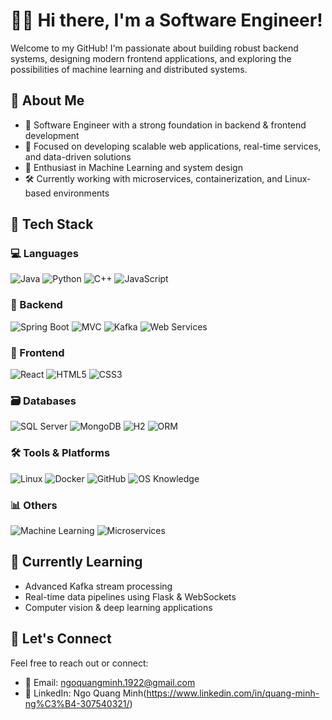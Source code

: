 # 👨‍💻 Hi there, I'm a Software Engineer!

Welcome to my GitHub! I'm passionate about building robust backend systems, designing modern frontend applications, and exploring the possibilities of machine learning and distributed systems.

## 🚀 About Me

- 💼 Software Engineer with a strong foundation in backend & frontend development
- 🎯 Focused on developing scalable web applications, real-time services, and data-driven solutions
- 🧠 Enthusiast in Machine Learning and system design
- 🛠 Currently working with microservices, containerization, and Linux-based environments

## 🧰 Tech Stack

### 💻 Languages
![Java](https://img.shields.io/badge/-Java-007396?style=flat&logo=java&logoColor=white)
![Python](https://img.shields.io/badge/-Python-3776AB?style=flat&logo=python&logoColor=white)
![C++](https://img.shields.io/badge/-C++-00599C?style=flat&logo=c%2B%2B&logoColor=white)
![JavaScript](https://img.shields.io/badge/-JavaScript-F7DF1E?style=flat&logo=javascript&logoColor=black)

### 🧱 Backend
![Spring Boot](https://img.shields.io/badge/-Spring%20Boot-6DB33F?style=flat&logo=springboot&logoColor=white)
![MVC](https://img.shields.io/badge/-MVC-0088CC?style=flat)
![Kafka](https://img.shields.io/badge/-Kafka-231F20?style=flat&logo=apachekafka&logoColor=white)
![Web Services](https://img.shields.io/badge/-REST%20API-0052CC?style=flat)

### 🎨 Frontend
![React](https://img.shields.io/badge/-React-61DAFB?style=flat&logo=react&logoColor=black)
![HTML5](https://img.shields.io/badge/-HTML5-E34F26?style=flat&logo=html5&logoColor=white)
![CSS3](https://img.shields.io/badge/-CSS3-1572B6?style=flat&logo=css3&logoColor=white)

### 🗃️ Databases
![SQL Server](https://img.shields.io/badge/-SQL%20Server-CC2927?style=flat&logo=microsoftsqlserver&logoColor=white)
![MongoDB](https://img.shields.io/badge/-MongoDB-47A248?style=flat&logo=mongodb&logoColor=white)
![H2](https://img.shields.io/badge/-H2%20Database-4DB33D?style=flat)
![ORM](https://img.shields.io/badge/-ORM-00758F?style=flat)

### 🛠 Tools & Platforms
![Linux](https://img.shields.io/badge/-Linux-FCC624?style=flat&logo=linux&logoColor=black)
![Docker](https://img.shields.io/badge/-Docker-2496ED?style=flat&logo=docker&logoColor=white)
![GitHub](https://img.shields.io/badge/-GitHub-181717?style=flat&logo=github&logoColor=white)
![OS Knowledge](https://img.shields.io/badge/-Operating%20System%20Concepts-00599C?style=flat)

### 📊 Others
![Machine Learning](https://img.shields.io/badge/-Machine%20Learning-FF6F00?style=flat)
![Microservices](https://img.shields.io/badge/-Microservices-00BFFF?style=flat)

## 🌱 Currently Learning

- Advanced Kafka stream processing
- Real-time data pipelines using Flask & WebSockets
- Computer vision & deep learning applications

## 🤝 Let's Connect

Feel free to reach out or connect:

- 💌 Email: ngoquangminh.1922@gmail.com
- 🔗 LinkedIn: Ngo Quang Minh(https://www.linkedin.com/in/quang-minh-ng%C3%B4-307540321/)
